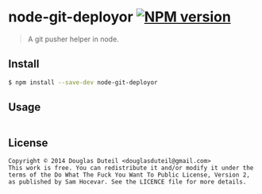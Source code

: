 # node-git-deployor [![NPM version][npm-image]][npm-url]

> A git pusher helper in node. 

## Install

```sh
$ npm install --save-dev node-git-deployor
```


## Usage

```js

```


## License

    Copyright © 2014 Douglas Duteil <douglasduteil@gmail.com>
    This work is free. You can redistribute it and/or modify it under the
    terms of the Do What The Fuck You Want To Public License, Version 2,
    as published by Sam Hocevar. See the LICENCE file for more details.



[npm-url]: https://npmjs.org/package/node-git-deployor
[npm-image]: http://img.shields.io/npm/v/node-git-deployor.svg
